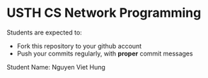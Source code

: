 USTH CS Network Programming
=====================================

Students are expected to:
* Fork this repository to your github account
* Push your commits regularly, with **proper** commit messages

Student Name: Nguyen Viet Hung
